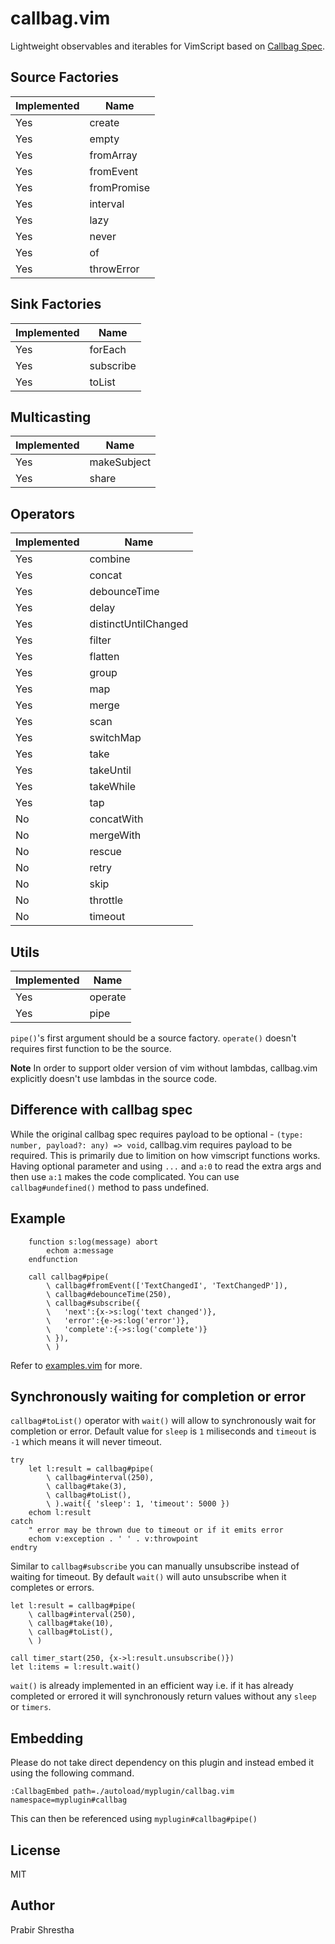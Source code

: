 # callbag.vim

Lightweight observables and iterables for VimScript based on [Callbag Spec](https://github.com/callbag/callbag).

## Source Factories

| Implemented   | Name                                                   |
|---------------|--------------------------------------------------------|
| Yes           | create                                                 |
| Yes           | empty                                                  |
| Yes           | fromArray                                              |
| Yes           | fromEvent                                              |
| Yes           | fromPromise                                            |
| Yes           | interval                                               |
| Yes           | lazy                                                   |
| Yes           | never                                                  |
| Yes           | of                                                     |
| Yes           | throwError                                             |

## Sink Factories

| Implemented   | Name                                                   |
|---------------|--------------------------------------------------------|
| Yes           | forEach                                                |
| Yes           | subscribe                                              |
| Yes           | toList                                                 |

## Multicasting

| Implemented   | Name                                                   |
|---------------|--------------------------------------------------------|
| Yes           | makeSubject                                            |
| Yes           | share                                                  |

## Operators

| Implemented   | Name                                                   |
|---------------|--------------------------------------------------------|
| Yes           | combine                                                |
| Yes           | concat                                                 |
| Yes           | debounceTime                                           |
| Yes           | delay                                                  |
| Yes           | distinctUntilChanged                                   |
| Yes           | filter                                                 |
| Yes           | flatten                                                |
| Yes           | group                                                  |
| Yes           | map                                                    |
| Yes           | merge                                                  |
| Yes           | scan                                                   |
| Yes           | switchMap                                              |
| Yes           | take                                                   |
| Yes           | takeUntil                                              |
| Yes           | takeWhile                                              |
| Yes           | tap                                                    |
| No            | concatWith                                             |
| No            | mergeWith                                              |
| No            | rescue                                                 |
| No            | retry                                                  |
| No            | skip                                                   |
| No            | throttle                                               |
| No            | timeout                                                |

## Utils

| Implemented   | Name                                                   |
|---------------|--------------------------------------------------------|
| Yes           | operate                                                |
| Yes           | pipe                                                   |

`pipe()`'s first argument should be a source factory.
`operate()` doesn't requires first function to be the source.

**Note** In order to support older version of vim without lambdas, callbag.vim explicitly doesn't use lambdas in the source code.

## Difference with callbag spec

While the original callbag spec requires payload to be optional - `(type: number, payload?: any) => void`,
callbag.vim requires payload to be required. This is primarily due to limition on how vimscript functions works.
Having optional parameter and using `...` and `a:0` to read the extra args and then use `a:1` makes the code complicated.
You can use `callbag#undefined()` method to pass undefined.

## Example

```viml
    function s:log(message) abort
        echom a:message
    endfunction

    call callbag#pipe(
        \ callbag#fromEvent(['TextChangedI', 'TextChangedP']),
        \ callbag#debounceTime(250),
        \ callbag#subscribe({
        \   'next':{x->s:log('text changed')},
        \   'error':{e->s:log('error')},
        \   'complete':{->s:log('complete')}
        \ }),
        \ )
```

Refer to [examples.vim](examples.vim) for more.

## Synchronously waiting for completion or error

`callbag#toList()` operator with `wait()` will allow to synchronously wait for 
completion or error. Default value for `sleep` is `1` miliseconds and `timeout` 
is `-1` which means it will never timeout.

```vim
try
    let l:result = callbag#pipe(
        \ callbag#interval(250),
        \ callbag#take(3),
        \ callbag#toList(),
        \ ).wait({ 'sleep': 1, 'timeout': 5000 })
    echom l:result
catch
    " error may be thrown due to timeout or if it emits error
    echom v:exception . ' ' . v:throwpoint
endtry
```

Similar to `callbag#subscribe` you can manually unsubscribe instead of waiting
for timeout. By default `wait()` will auto unsubscribe when it completes or errors.

```vim
let l:result = callbag#pipe(
    \ callbag#interval(250),
    \ callbag#take(10),
    \ callbag#toList(),
    \ )

call timer_start(250, {x->l:result.unsubscribe()})
let l:items = l:result.wait()
```

`wait()` is already implemented in an efficient way i.e. if it has already completed
or errored it will synchronously return values without any `sleep` or `timers`.

## Embedding

Please do not take direct dependency on this plugin and instead embed it using the following command.

```vim
:CallbagEmbed path=./autoload/myplugin/callbag.vim namespace=myplugin#callbag
```

This can then be referenced using `myplugin#callbag#pipe()`

## License

MIT

## Author

Prabir Shrestha
